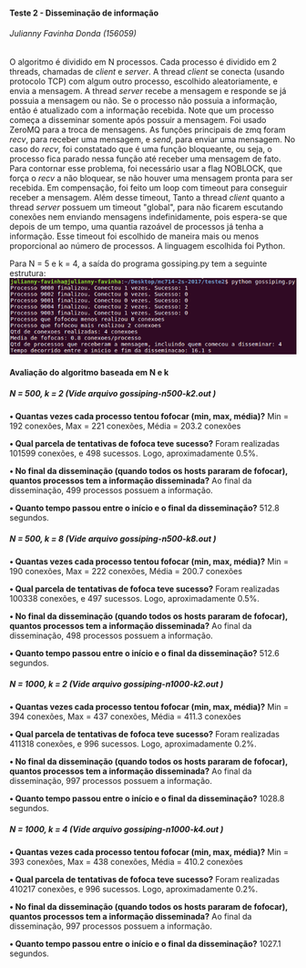 #### Teste 2 - Disseminação de informação
###### Julianny Favinha Donda (156059)

O algoritmo é dividido em N processos. Cada processo é dividido em 2 threads, chamadas de _client_ e _server_. A thread _client_ se conecta (usando protocolo TCP) com algum outro processo, escolhido aleatoriamente, e envia a mensagem. A thread _server_ recebe a mensagem e responde se já possuia a mensagem ou não. Se o processo não possuia a informação, então é atualizado com a informação recebida. Note que um processo começa a disseminar somente após possuir a mensagem. Foi usado ZeroMQ para a troca de mensagens. As funções principais de zmq foram _recv_, para receber uma mensagem, e _send_, para enviar uma mensagem. No caso do _recv_, foi constatado que é uma função bloqueante, ou seja, o processo fica parado nessa função até receber uma mensagem de fato. Para contornar esse problema, foi necessário usar a flag NOBLOCK, que força o _recv_ a não bloquear, se não houver uma mensagem pronta para ser recebida. Em compensação, foi feito um loop com timeout para conseguir receber a mensagem. Além desse timeout, Tanto a thread _client_ quanto a thread _server_ possuem um timeout "global", para não ficarem escutando conexões nem enviando mensagens indefinidamente, pois espera-se que depois de um tempo, uma quantia razoável de processos já tenha a informação. Esse timeout foi escolhido de maneira mais ou menos proporcional ao número de processos. A linguagem escolhida foi Python.

Para N = 5 e k = 4, a saída do programa gossiping.py tem a seguinte estrutura:
![Output](images/gossiping-n5-k4.png)

#### Avaliação do algoritmo baseada em N e k
##### N = 500, k = 2 (_Vide arquivo gossiping-n500-k2.out_ ) 
**• Quantas vezes cada processo tentou fofocar (min, max, média)?** Min = 192 conexões, Max = 221 conexões, Média = 203.2 conexões
	
**• Qual parcela de tentativas de fofoca teve sucesso?** Foram realizadas 101599 conexões, e 498 sucessos. Logo, aproximadamente 0.5%.

**• No final da disseminação (quando todos os hosts pararam de fofocar), quantos processos tem a informação disseminada?** Ao final da disseminação, 499 processos possuem a informação.

**• Quanto tempo passou entre o início e o final da disseminação?** 512.8 segundos.

##### N = 500, k = 8 (_Vide arquivo gossiping-n500-k8.out_ )
**• Quantas vezes cada processo tentou fofocar (min, max, média)?** Min = 190 conexões, Max = 222 conexões, Média = 200.7 conexões
	
**• Qual parcela de tentativas de fofoca teve sucesso?** Foram realizadas 100338 conexões, e 497 sucessos. Logo, aproximadamente 0.5%.

**• No final da disseminação (quando todos os hosts pararam de fofocar), quantos processos tem a informação disseminada?** Ao final da disseminação, 498 processos possuem a informação.

**• Quanto tempo passou entre o início e o final da disseminação?** 512.6 segundos.

##### N = 1000, k = 2 (_Vide arquivo gossiping-n1000-k2.out_ )
**• Quantas vezes cada processo tentou fofocar (min, max, média)?** Min = 394 conexões, Max = 437 conexões, Média = 411.3 conexões
	
**• Qual parcela de tentativas de fofoca teve sucesso?** Foram realizadas 411318 conexões, e 996 sucessos. Logo, aproximadamente 0.2%.

**• No final da disseminação (quando todos os hosts pararam de fofocar), quantos processos tem a informação disseminada?** Ao final da disseminação, 997 processos possuem a informação.

**• Quanto tempo passou entre o início e o final da disseminação?** 1028.8 segundos.

##### N = 1000, k = 4 (_Vide arquivo gossiping-n1000-k4.out_ )
**• Quantas vezes cada processo tentou fofocar (min, max, média)?** Min = 393 conexões, Max = 438 conexões, Média = 410.2 conexões
	
**• Qual parcela de tentativas de fofoca teve sucesso?** Foram realizadas 410217 conexões, e 996 sucessos. Logo, aproximadamente 0.2%.

**• No final da disseminação (quando todos os hosts pararam de fofocar), quantos processos tem a informação disseminada?** Ao final da disseminação, 997 processos possuem a informação.

**• Quanto tempo passou entre o início e o final da disseminação?** 1027.1 segundos.
